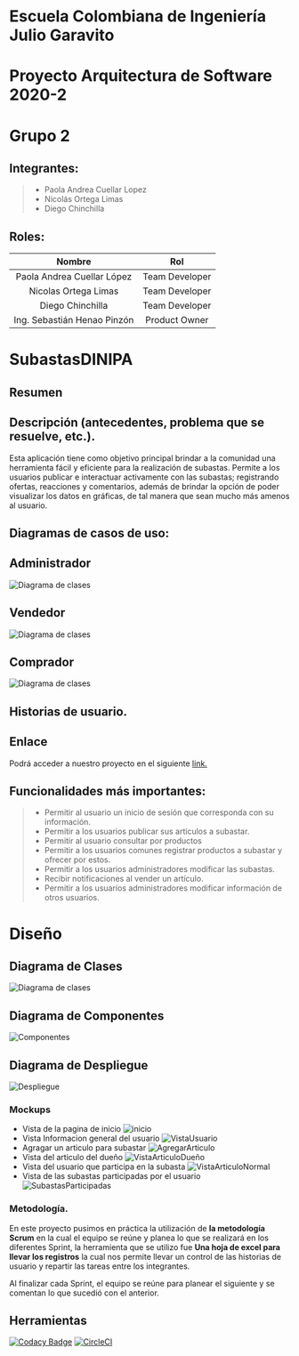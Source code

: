 # Escuela Colombiana de Ingeniería Julio Garavito
# Proyecto Arquitectura de Software 2020-2
# Grupo 2
## Integrantes: 
>- Paola Andrea Cuellar Lopez
>- Nicolás Ortega Limas
>- Diego Chinchilla

## Roles:
|     Nombre    |     Rol         |
|:--------------:|:-------------: |
|Paola Andrea Cuellar López |Team Developer    |
|Nicolas Ortega Limas |Team Developer   |
|Diego Chinchilla |Team Developer   |
|Ing. Sebastián Henao Pinzón |Product Owner   |
# SubastasDINIPA
## Resumen
## Descripción (antecedentes, problema que se resuelve, etc.). 
Esta aplicación tiene como objetivo principal brindar a la comunidad una herramienta fácil y eficiente para la realización de subastas.
Permite a los usuarios publicar e interactuar activamente con las
subastas; registrando ofertas, reacciones y comentarios, además de brindar
la opción de poder visualizar los datos en gráficas, de tal manera que sean mucho más amenos al usuario.
## Diagramas de casos de uso:
## Administrador

![Diagrama de clases](/Diagramas/UC/CasosdeusoAdministrador.png)
## Vendedor

![Diagrama de clases](/Diagramas/UC/CasosdeusoVendedor.png)
## Comprador

![Diagrama de clases](/Diagramas/UC/CasosdeusoComprador.png)
## Historias de usuario.
## Enlace
Podrá acceder a nuestro proyecto en el siguiente [link.](https://hidden-shore-73804.herokuapp.com/subastas)

## Funcionalidades más importantes:
>- Permitir al usuario un inicio de sesión que corresponda con su información.
>- Permitir a los usuarios publicar sus articulos a subastar.
>- Permitir al usuario consultar por productos
>- Permitir a los usuarios comunes registrar productos a subastar y ofrecer por estos.
>- Permitir a los usuarios administradores modificar las subastas.
>- Recibir notificaciones al vender un artículo.
>- Permitir a los usuarios administradores modificar información de otros usuarios.
# Diseño

## Diagrama de Clases

![Diagrama de clases](/Diagramas/ClassDiagram.png)

## Diagrama de Componentes

![Componentes](/Diagramas/ComponentDiagram.png)

## Diagrama de Despliegue

![Despliegue](/Diagramas/DeploymentDiagram.png)

### Mockups
* Vista de la pagina de inicio 
  ![inicio](/Imagenes/Inicio.png)
* Vista Informacion general del usuario
  ![VistaUsuario](/Imagenes/VistaUsuario.png)
* Agragar un articulo para subastar
  ![AgregarArticulo](/Imagenes/AgregarArticulo.png)
* Vista del articulo del dueño
  ![VistaArticuloDueño](/Imagenes/VistaArticuloDueño.png)
* Vista del usuario que participa en la subasta
  ![VistaArticuloNormal](/Imagenes/VistaUsuarioNormal.png)
* Vista de las subastas participadas por el usuario
  ![SubastasParticipadas](/Imagenes/SubastaParticipadas.png)
### Metodología.

En este proyecto pusimos en práctica la utilización de **la metodología Scrum** en la cual el equipo se reúne y planea lo que se realizará en los diferentes Sprint, la herramienta que se utilizo fue **Una hoja de excel para llevar los registros** la cual nos permite llevar un control de las historias de usuario y repartir las tareas entre los integrantes.

Al finalizar cada Sprint, el equipo se reúne para planear el siguiente y se comentan lo que sucedió con el anterior.

## Herramientas

[![Codacy Badge](https://app.codacy.com/project/badge/Grade/66413a0ec2734ce6b0ae2e8a9271ffbc)](https://www.codacy.com/manual/PaoCuellar/proyectoARSW?utm_source=github.com&amp;utm_medium=referral&amp;utm_content=PaoCuellar/proyectoARSW&amp;utm_campaign=Badge_Grade)
[![CircleCI](https://circleci.com/gh/PaoCuellar/proyectoARSW.svg)](https://app.circleci.com/pipelines/github/PaoCuellar/proyectoARSW)
